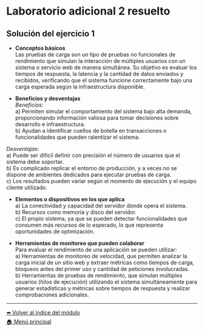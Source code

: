 # Laboratorio adicional 2 resuelto

## Solución del ejercicio 1

- **Conceptos básicos**  
Las pruebas de carga son un tipo de pruebas no funcionales de rendimiento que simulan la interacción de múltiples usuarios con un sistema o servicio web de manera simultánea. Su objetivo es evaluar los tiempos de respuesta, la latencia y la cantidad de datos enviados y recibidos, verificando que el sistema funcione correctamente bajo una carga esperada según la infraestructura disponible.

- **Beneficios y desventajas**  
*Beneficios:*  
a) Permiten simular el comportamiento del sistema bajo alta demanda, proporcionando información valiosa para tomar decisiones sobre desarrollo e infraestructura.  
b) Ayudan a identificar cuellos de botella en transacciones o funcionalidades que pueden ralentizar el sistema.

*Desventajas:*  
a) Puede ser difícil definir con precisión el número de usuarios que el sistema debe soportar.  
b) Es complicado replicar el entorno de producción, y a veces no se dispone de ambientes dedicados para ejecutar pruebas de carga.  
c) Los resultados pueden variar según el momento de ejecución y el equipo cliente utilizado.

- **Elementos o dispositivos en los que aplica**  
a) La conectividad y capacidad del servidor donde opera el sistema.  
b) Recursos como memoria y disco del servidor.  
c) El propio sistema, ya que se pueden detectar funcionalidades que consumen más recursos de lo esperado, lo que representa oportunidades de optimización.

- **Herramientas de monitoreo que pueden colaborar**  
Para evaluar el rendimiento de una aplicación se pueden utilizar:  
a) Herramientas de monitoreo de velocidad, que permiten analizar la carga inicial de un sitio web y extraer métricas como tiempos de carga, bloqueos antes del primer uso y cantidad de peticiones involucradas.  
b) Herramientas de pruebas de rendimiento, que simulan múltiples usuarios (hilos de ejecución) utilizando el sistema simultáneamente para generar estadísticas y métricas sobre tiempos de respuesta y realizar comprobaciones adicionales.

---

[⬅️ Volver al índice del módulo](../modulo5_pruebas_no_funcionales.md)  
[🏠 Menú principal](../README.md)
